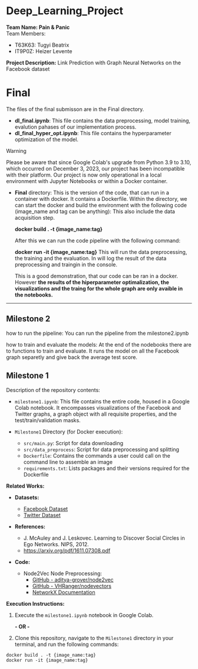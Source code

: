 # Deep_Learning_Project

**Team Name: Pain & Panic**  
Team Members:  
- T63K63: Tugyi Beatrix  
- IT9P0Z: Heizer Levente  

**Project Description:** Link Prediction with Graph Neural Networks on the Facebook dataset

# Final
The files of the final submisson are in the Final directory. 
- **dl_final.ipynb**: This file contains the data preprocessing, model training, evalution pahases of our implementation process.
- **dl_final_hyper_opt.ipynb**: This file contains the hyperparameter optimization of the model.

> [!WARNING]  
> Please be aware that since Google Colab's upgrade from Python 3.9 to 3.10, which occurred on December 3, 2023, our project has been incompatible with their platform. Our project is now only operational in a local environment with Jupyter Notebooks or within a Docker container.

- **Final** directory: This is the version of the code, that can run in a container with docker. It contains a Dockerfile.
    Within the directory, we can start the docker and build the environment with the following code (image_name and tag can be anything):
    This also include the data acquisition step.
    
   **docker build . -t {image_name:tag}**
  
   After this we can run the code pipeline with the following command: 
  
  **docker run -it {image_name:tag}**
  This will run the data preprocessing, the training and the evaluation. In will log the result of the data preprocessing and traingin in the console.
  
  This is a good demonstration, that our code can be ran in a docker. However **the results of the hiperparameter optimalization, the visualizations and the traing for the whole graph are only avaible in the notebooks.**


---



## Milestone 2

how to run the pipeline: You can run the pipeline from the milestone2.ipynb

how to train and evaluate the models: At the end of the nodebooks there are to functions to train and evaluate.
It runs the model on all the Facebook graph separetly and give back the average test score.

## Milestone 1
Description of the repository contents:

- `milestone1.ipynb`: This file contains the entire code, housed in a Google Colab notebook. It encompasses visualizations of the Facebook and Twitter graphs, a graph object with all requisite properties, and the test/train/validation masks.

- `Milestone1` Directory (for Docker execution):  
  - `src/main.py`: Script for data downloading  
  - `src/data_preprocess`: Script for data preprocessing and splitting  
  - `Dockerfile`: Contains the commands a user could call on the command line to assemble an image  
  - `requirements.txt`: Lists packages and their versions required for the Dockerfile

**Related Works:**  

- **Datasets:**  
  - [Facebook Dataset](https://snap.stanford.edu/data/ego-Facebook.html)  
  - [Twitter Dataset](https://snap.stanford.edu/data/ego-Twitter.html)

- **References:**  
  - J. McAuley and J. Leskovec. Learning to Discover Social Circles in Ego Networks. NIPS, 2012.
  - https://arxiv.org/pdf/1611.07308.pdf

- **Code:**  
  - Node2Vec Node Preprocessing:
    - [GitHub - aditya-grover/node2vec](https://github.com/aditya-grover/node2vec)  
    - [GitHub - VHRanger/nodevectors](https://github.com/VHRanger/nodevectors/blob/master/nodevectors/node2vec.py)  
    - [NetworkX Documentation](https://networkx.org/documentation/stable/reference/generated/networkx.drawing.nx_pylab.draw_networkx.html)

**Execution Instructions:**

1. Execute the `milestone1.ipynb` notebook in Google Colab.

   **- OR -**

2. Clone this repository, navigate to the `Milestone1` directory in your terminal, and run the following commands:  

```shell
docker build . -t {image_name:tag}
docker run -it {image_name:tag}
```
